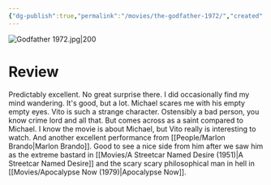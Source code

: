 ```yaml
---
{"dg-publish":true,"permalink":"/movies/the-godfather-1972/","created":"2024-06-18","updated":"2024-08-19"}
---
```



![Godfather 1972.jpg|200](/img/user/Attachments/Godfather%201972.jpg)

# Review

Predictably excellent. No great surprise there. I did occasionally find my mind wandering. It's good, but a lot. Michael scares me with his empty empty eyes. Vito is such a strange character. Ostensibly a bad person, you know crime lord and all that. But comes across as a saint compared to Michael. I know the movie is about Michael, but Vito really is interesting to watch. And another excellent performance from [[People/Marlon Brando\|Marlon Brando]]. Good to see a nice side from him after we saw him as the extreme bastard in [[Movies/A Streetcar Named Desire (1951)\|A Streetcar Named Desire]] and the scary scary philosophical man in hell in [[Movies/Apocalypse Now (1979)\|Apocalypse Now]].
